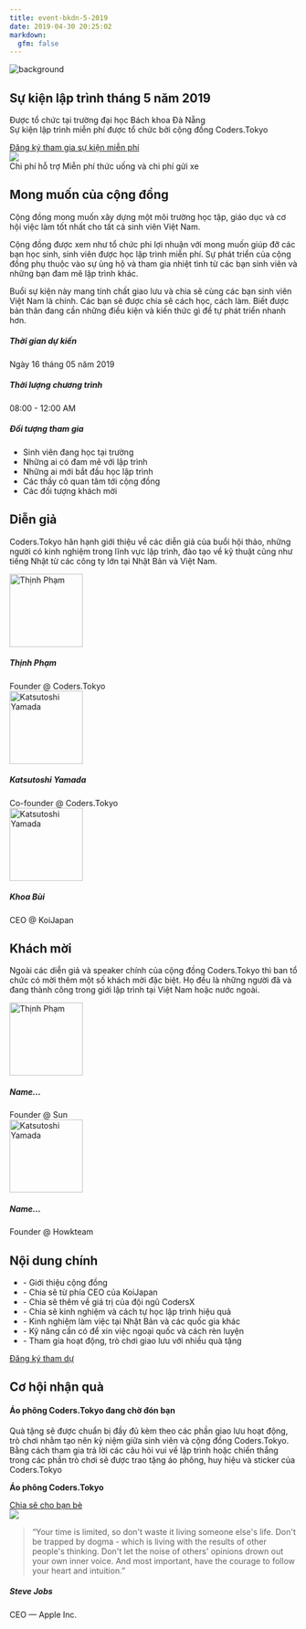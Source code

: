 ```yaml
---
title: event-bkdn-5-2019
date: 2019-04-30 20:25:02
markdown:
  gfm: false
---
```


<div class="main-container">
  <section class="cover height-80 imagebg switchable switchable--switch custom blur-background" data-overlay="1">
    <div class="custom background-image-holder">
      <img alt="background" src="https://res.cloudinary.com/djeghcumw/image/upload/f_auto/v1556328261/community.jpg" />
    </div>
    <div class="container pos-vertical-center">
      <div class="row justify-content-around">
        <div class="col-sm-8 col-sm-offset-2">
          <div class="text-center">
            <h1>
              Sự kiện lập trình tháng 5 năm 2019
            </h1>
            <p class="lead">
              Được tổ chức tại trường đại học Bách khoa Đà Nẵng
              <br/>
              Sự kiện lập trình miễn phí được tổ chức bởi cộng đồng Coders.Tokyo
            </p>
            <a class="btn btn--primary type--uppercase" href="http://bit.ly/coders-tokyo-da-nang" target="_blank">
              <span class="btn__text">
                Đăng ký tham gia sự kiện miễn phí
              </span>
            </a>
          </div>
        </div>
      </div>
      <!--end of row-->
    </div>
    <!--end of container-->
  </section>

  <img class="d-none" src="https://coders.tokyo/images/meta-cover.jpg" />

  <section class="cta cta-4 space--xxs">
    <div class="container">
      <div class="row">
        <div class="col-md-12 text-center">
          <span class="label label--inline">Chi phí hỗ trợ</span>
          <span>Miễn phí thức uống và chi phí gửi xe
          </span>
        </div>
      </div>
      <!--end of row-->
    </div>
    <!--end of container-->
  </section>

  <section class="switchable bg--secondary">
    <div class="container">
      <div class="row justify-content-around">
        <div class="col-md-8 col-lg-7">
          <h2>Mong muốn của cộng đồng</h2>
          <p class="lead">
            Cộng đồng mong muốn xây dựng một môi trường học tập, giáo dục và cơ hội việc làm tốt nhất cho tất cả sinh viên Việt Nam.
          </p>
          <p class="lead">
            Cộng đồng được xem như tổ chức phi lợi nhuận với mong muốn giúp đỡ các bạn học sinh, sinh viên được học lập trình miễn phí. Sự phát triển của cộng đồng phụ thuộc vào sự ủng hộ và tham gia nhiệt tình từ các bạn sinh viên và những bạn đam mê lập trình khác.
          </p>
          <p class="lead">
            Buổi sự kiện này mang tính chất giao lưu và chia sẽ cùng các bạn sinh viên Việt Nam là chính. Các bạn sẽ được chia sẽ cách học, cách làm. Biết được bản thân đang cần những điều kiện và kiến thức gì để tự phát triển nhanh hơn.
          </p>
        </div>
        <div class="col-md-4 col-lg-3">
          <div class="text-block">
            <h5>Thời gian dự kiến</h5>
            <span class="text-blue">Ngày 16 tháng 05 năm 2019</span>
          </div>
          <div class="text-block">
            <h5>Thời lượng chương trình</h5>
            <p class="text-blue">08:00 - 12:00 AM</p>
          </div>
          <div class="text-block">
            <h5>Đối tượng tham gia</h5>
            <ul class="list-time">
              <li>Sinh viên đang học tại trường</li>
              <li>Những ai có đam mê với lập trình</li>
              <li>Những ai mới bắt đầu học lập trình</li>
              <li>Các thầy cô quan tâm tới cộng đồng</li>
              <li>Các đối tượng khách mời</li>
            </ul>
          </div>
        </div>
      </div>
      <!--end of row-->
    </div>
    <!--end of container-->
  </section>

  <section class="text-center">
    <div class="container">
      <div class="row justify-content-center">
        <div class="col-md-10 col-lg-8">
          <h2>Diễn giả</h2>
          <p class="lead">
            Coders.Tokyo hân hạnh giới thiệu về các diễn giả của buổi hội thảo, những người có kinh nghiệm trong lĩnh vực lập trình, đào tạo về kỹ thuật cũng như tiếng Nhật từ các công ty lớn tại Nhật Bản và Việt Nam.
          </p>
        </div>
      </div>
      <!--end of row-->
    </div>
    <!--end of container-->
  </section>

  <section class="text-center">
    <div class="container">
      <div class="row">
        <div class="col-md-4">
          <div class="feature feature-8">
            <img alt="Thịnh Phạm" style="width: 128px;" src="/images/events/thinh.png" />
            <h5>Thịnh Phạm</h5>
            <span>Founder @ Coders.Tokyo</span>
          </div>
        </div>
        <div class="col-md-4">
          <div class="feature feature-8">
            <img alt="Katsutoshi Yamada" style="width: 128px;" src="/images/events/toshi.png" />
            <h5>Katsutoshi Yamada</h5>
            <span>Co-founder @ Coders.Tokyo</span>
          </div>
        </div>
        <div class="col-md-4">
          <div class="feature feature-8">
            <img alt="Katsutoshi Yamada" style="width: 128px;" src="/images/events/khoa.png" />
            <h5>Khoa Bùi</h5>
            <span>CEO @ KoiJapan</span>
          </div>
        </div>
      </div>
    </div>
    <!--end of container-->
  </section>

  <section class="text-center bg--secondary">
    <div class="container">
      <div class="row justify-content-center">
        <div class="col-md-10 col-lg-8">
          <h2>Khách mời</h2>
          <p class="lead">
            Ngoài các diễn giả và speaker chính của cộng đồng Coders.Tokyo thì ban tổ chức có mời thêm một số khách mời đặc biệt. Họ đều là những người đã và đang thành công trong giới lập trình tại Việt Nam hoặc nước ngoài.
          </p>
        </div>
      </div>
      <!--end of row-->
    </div>
    <!--end of container-->
  </section>

  <section class="text-center bg--secondary">
    <div class="container">
      <div class="row">
        <div class="col-md-6">
          <div class="feature feature-8">
            <img alt="Thịnh Phạm" style="width: 128px;" src="/images/events/thinh.png" />
            <h5>Name...</h5>
            <span>Founder @ Sun</span>
          </div>
        </div>
        <div class="col-md-6">
          <div class="feature feature-8">
            <img alt="Katsutoshi Yamada" style="width: 128px;" src="/images/events/toshi.png" />
            <h5>Name...</h5>
            <span>Founder @ Howkteam</span>
          </div>
        </div>
      </div>
    </div>
    <!--end of container-->
  </section>

  <section>
    <div class="container">
      <div class="row justify-content-center">
        <div class="col-md-10 col-lg-8">
          <h2 class="text-center mb-5">Nội dung chính</h2>
        </div>
      </div>
      <!--end of row-->
    </div>
    <div class="container">
      <div class="row mb-5">
        <div class="col-md-6 offset-md-3">
          <ul class="lead">
            <li>- Giới thiệu cộng đồng</li>
            <li>- Chia sẽ từ phía CEO của KoiJapan</li>
            <li>- Chia sẽ thêm về giá trị của đội ngũ CodersX</li>
            <li>- Chia sẽ kinh nghiệm và cách tự học lập trình hiệu quả</li>
            <li>- Kinh nghiệm làm việc tại Nhật Bản và các quốc gia khác</li>
            <li>- Kỹ năng cần có để xin việc ngoại quốc và cách rèn luyện</li>
            <li>- Tham gia hoạt động, trò chơi giao lưu với nhiều quà tặng</li>
          </ul>
        </div>
      </div>
      <div class="text-center">
        <a class="btn btn--primary type--uppercase" href="http://bit.ly/coders-tokyo-da-nang" target="_blank">
          <span class="btn__text">
            Đăng ký tham dự
          </span>
        </a>
      </div>
    </div>
  </section>

  <section class="bg--secondary">
    <div class="container">
      <div class="row justify-content-center">
        <div class="col-md-10 col-lg-8">
          <h2 class="text-center mb-5">Cơ hội nhận quà</h2>
        </div>
      </div>
      <!--end of row-->
    </div>
    <div class="container">
      <div class="row">
        <div class="col-md-8 mb-4">
          <h4>Áo phông Coders.Tokyo đang chờ đón bạn</h4>
          <p class="lead">
            Quà tặng sẽ được chuẩn bị đầy đủ kèm theo các phần giao lưu hoạt động, trò chơi nhằm tạo nên kỷ niệm giữa sinh viên và cộng đồng Coders.Tokyo.
            Bằng cách tham gia trả lời các câu hỏi vui về lập trình hoặc chiến thắng trong các phần trò chơi sẽ được trao tặng áo phông, huy hiệu và sticker của Coders.Tokyo
          </p>
          <p class="lead text-center"><b>Áo phông Coders.Tokyo</b></p>
          <div class="text-center">
            <a class="btn type--uppercase"
              href="http://bit.ly/coders-tokyo-da-nang"
              target="_blank">
              <span class="btn__text">
                Chia sẽ cho bạn bè
              </span>
            </a>
          </div>
        </div>
        <div class="col-md-4">
          <img src="/images/events/tshirt.jpg" class="border--round box-shadow-shallow" />
        </div>
      </div>
    </div>
  </section>

  <!-- <section class="bg--secondary">
    <div class="container">
      <div class="row">
        <div class="col-md-12">
          <h2 class="text-center mb-5">Blogs</h2>
        </div>
      </div>
    </div>
  </section> -->

  <!-- <iframe src="https://snazzymaps.com/embed/103627" width="100%" height="600px" style="border:none;"></iframe> -->

  <section class="pb-0">
    <div class="container">
      <div class="row justify-content-center pb-5">
        <div class="col-md-8">
          <div class="testimonial text-center">
            <blockquote>
                “Your time is limited, so don't waste it living someone else's life. Don't be trapped by dogma - which is living with the results of other people's thinking. Don't let the noise of others' opinions drown out your own inner voice. And most important, have the courage to follow your heart and intuition.”
            </blockquote>
            <h5>Steve Jobs</h5>
            <span>CEO — Apple Inc.</span>
          </div>
        </div>
      </div>
    </div>
  </section>
</div>
